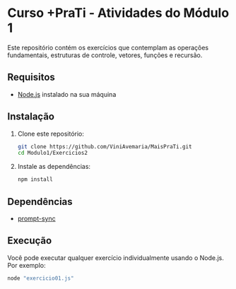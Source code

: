 # Curso +PraTi - Atividades do Módulo 1

Este repositório contém os exercícios que contemplam as operações fundamentais, estruturas de controle, vetores, funções e recursão.

## Requisitos

-   [Node.js](https://nodejs.org/) instalado na sua máquina

## Instalação

1. Clone este repositório:

    ```bash
    git clone https://github.com/ViniAvemaria/MaisPraTi.git
    cd Modulo1/Exercicios2
    ```

2. Instale as dependências:

    ```bash
    npm install
    ```

## Dependências

-   [prompt-sync](https://www.npmjs.com/package/prompt-sync)

## Execução

Você pode executar qualquer exercício individualmente usando o Node.js. Por exemplo:

```bash
node "exercicio01.js"
```

